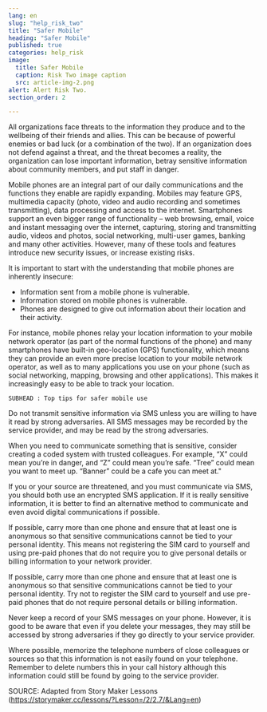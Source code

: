 ```yaml
---
lang: en
slug: "help_risk_two"
title: "Safer Mobile"
heading: "Safer Mobile"
published: true
categories: help_risk
image:
  title: Safer Mobile
  caption: Risk Two image caption
  src: article-img-2.png
alert: Alert Risk Two.
section_order: 2

---
```


All organizations face threats to the information they produce and to the wellbeing of their friends and allies. This can be because of powerful enemies or bad luck (or a combination of the two). If an organization does not defend against a threat, and the threat becomes a reality, the organization can lose important information, betray sensitive information about community members, and put staff in danger.

Mobile phones are an integral part of our daily communications and the functions they enable are rapidly expanding. Mobiles may feature GPS, multimedia capacity (photo, video and audio recording and sometimes transmitting), data processing and access to the internet. Smartphones support an even bigger range of functionality – web browsing, email, voice and instant messaging over the internet, capturing, storing and transmitting audio, videos and photos, social networking, multi-user games, banking and many other activities. However, many of these tools and features introduce new security issues, or increase existing risks.

It is important to start with the understanding that mobile phones are inherently insecure: 
* Information sent from a mobile phone is vulnerable.
* Information stored on mobile phones is vulnerable.
* Phones are designed to give out information about their location and their activity.

For instance, mobile phones relay your location information to your mobile network operator (as part of the normal functions of the phone) and many smartphones have built-in geo-location (GPS) functionality, which means they can provide an even more precise location to your mobile network operator, as well as to many applications you use on your phone (such as social networking, mapping, browsing and other applications). This makes it increasingly easy to be able to track your location.

	SUBHEAD : Top tips for safer mobile use
Do not transmit sensitive information via SMS unless you are willing to have it read by strong adversaries. All SMS messages may be recorded by the service provider, and may be read by the strong adversaries.

When you need to communicate something that is sensitive, consider creating a coded system with trusted colleagues. For example, “X” could mean you’re in danger, and “Z” could mean you’re safe. “Tree” could mean you want to meet up. “Banner” could be a cafe you can meet at."

If you or your source are threatened, and you must communicate via SMS, you should both use an encrypted SMS application. If it is really sensitive information, it is better to find an alternative method to communicate and even avoid digital communications if possible. 

If possible, carry more than one phone and ensure that at least one is anonymous so that sensitive communications cannot be tied to your personal identity. This means not registering the SIM card to yourself and using pre-paid phones that do not require you to give personal details or billing information to your network provider.

If possible, carry more than one phone and ensure that at least one is anonymous so that sensitive communications cannot be tied to your personal identity. Try not to register the SIM card to yourself and use pre-paid phones that do not require personal details or billing information.

Never keep a record of your SMS messages on your phone. However, it is good to be aware that even if you delete your messages, they may still be accessed by strong adversaries if they go directly to your service provider.

Where possible, memorize the telephone numbers of close colleagues or sources so that this information is not easily found on your telephone. Remember to delete numbers this in your call history although this information could still be found by going to the service provider.

SOURCE: Adapted from Story Maker Lessons (https://storymaker.cc/lessons/?Lesson=/2/2.7/&Lang=en)
